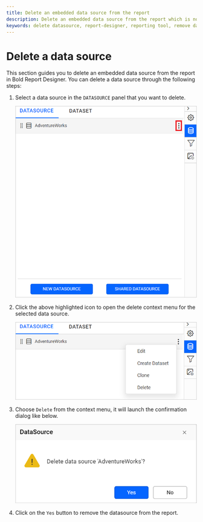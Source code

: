 ```yaml
---
title: Delete an embedded data source from the report
description: Delete an embedded data source from the report which is no longer in use with, Bold Report Designer.
keywords: delete datasource, report-designer, reporting tool, remove datasource
---
```


# Delete a data source

This section guides you to delete an embedded data source from the report in Bold Report Designer. You can delete a data source through the following steps:

1. Select a data source in the `DATASOURCE` panel that you want to delete.

   ![Data source item menu icon](/static/assets/on-premise/images/report-designer/manage-data/datasource/data-source-item-menu-icon.png '#width=385px')

2. Click the above highlighted icon to open the delete context menu for the selected data source.

   ![Data panel context menu](/static/assets/on-premise/images/report-designer/manage-data/datasource/data-panel-context-menu.png '#width=410px')

3. Choose `Delete` from the context menu, it will launch the confirmation dialog like below.

   ![Delete data source confirmation](/static/assets/on-premise/images/report-designer/manage-data/datasource/delete-data-source-confirmation.png '#width=410px')

4. Click on the `Yes` button to remove the datasource from the report.